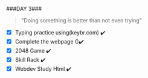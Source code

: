 ###DAY 3###
>"Doing something is better than not even trying"
- [x] Typing practice using(keybr.com) ✔️
- [x] Complete the webpage G✔️
- [x] 2048 Game ✔️
- [x] Skill Rack ✔️
- [x] Webdev Study Html ✔️